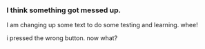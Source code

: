 ### I think something got messed up.

I am changing up some text to do some testing and learning. whee!

i pressed the wrong button. now what?